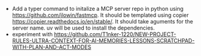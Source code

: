 - Add a typer command to initalize a MCP server repo in python using https://github.com/jlowin/fastmcp. It should be templated using copier https://copier.readthedocs.io/en/stable/. It should take aguments for the server name. uv will be used to install the dependencies.
- experiment with https://github.com/T1nker-1220/NEW-PROJECT-RULES-ULTRA-CONTEXT-FOR-AI-MEMORIES-LESSONS-SCRATCHPAD-WITH-PLAN-AND-ACT-MODES
